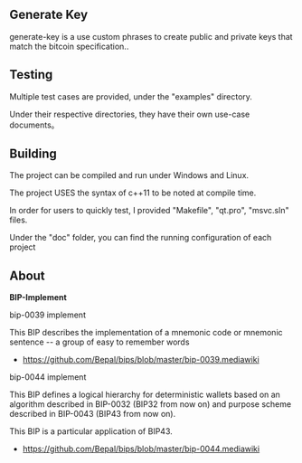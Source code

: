 Generate Key
----------
generate-key is a use custom phrases to create public and private keys that match the bitcoin specification..


Testing
----------

Multiple test cases are provided, under the "examples" directory.

Under their respective directories, they have their own use-case documents。


Building
----------
The project can be compiled and run under Windows and Linux.

The project USES the syntax of c++11 to be noted at compile time.

In order for users to quickly test, I provided "Makefile", "qt.pro", "msvc.sln" files.

Under the "doc" folder, you can find the running configuration of each project

About
----------

**BIP-Implement**
 
 bip-0039 implement
 
This BIP describes the implementation of a mnemonic code or mnemonic sentence --
a group of easy to remember words
 
 * <span>https://github.com/Bepal/bips/blob/master/bip-0039.mediawiki</span>
 
 
 bip-0044 implement
 
 This BIP defines a logical hierarchy for deterministic wallets based on an algorithm
 described in BIP-0032 (BIP32 from now on) and purpose scheme described in
 BIP-0043 (BIP43 from now on).
 
 This BIP is a particular application of BIP43.
 
 * <span>https://github.com/Bepal/bips/blob/master/bip-0044.mediawiki</span>
